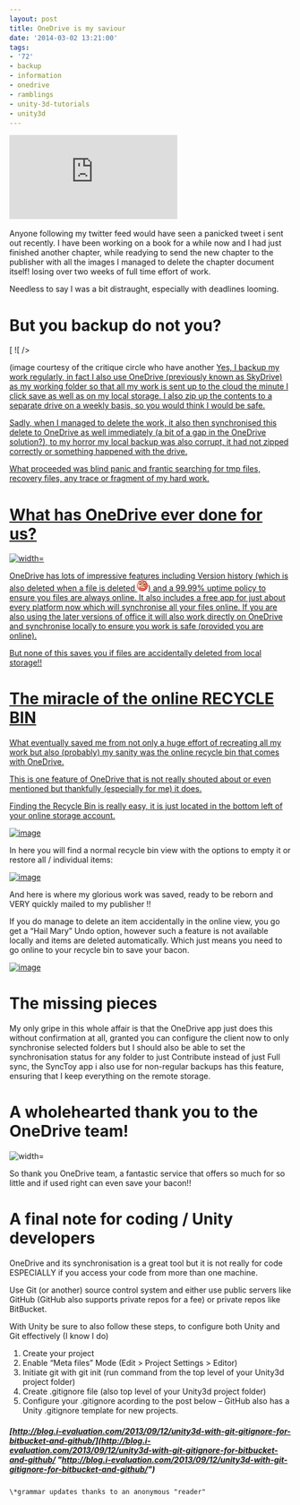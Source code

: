 ```yaml
---
layout: post
title: OneDrive is my saviour
date: '2014-03-02 13:21:00'
tags:
- '72'
- backup
- information
- onedrive
- ramblings
- unity-3d-tutorials
- unity3d
---
```


![width=](http://www.avforums.com/image.php?imageparameters=editorial/products/32a33b60732140cdc54f039ab4bdc42c_6782.jpg%7C500%7C1%7C0)

Anyone following my twitter feed would have seen a panicked tweet i sent out recently.  I have been working on a book for a while now and I had just finished another chapter, while readying to send the new chapter to the publisher with all the images I managed to delete the chapter document itself! losing over two weeks of full time effort of work.

Needless to say I was a bit distraught, especially with deadlines looming.

# But you backup do not you?

[ ![ /></a></p>
<p>(image courtesy of the critique circle who have another <a href=](http://critiquecircle.com/images/upload/backup.jpg)fantastic post](http://www.critiquecircle.com/blog.asp?blogID=21) on backing up your writing)

Yes, I backup my work regularly, in fact I also use OneDrive (previously known as SkyDrive) as my working folder so that all my work is sent up to the cloud the minute I click save as well as on my local storage.  I also zip up the contents to a separate drive on a weekly basis, so you would think I would be safe.

Sadly, when I managed to delete the work, it also then synchronised this delete to OneDrive as well immediately (a bit of a gap in the OneDrive solution?), to my horror my local backup was also corrupt, it had not zipped correctly or something happened with the drive.

What proceeded was blind panic and frantic searching for tmp files, recovery files, any trace or fragment of my hard work.

# What has OneDrive ever done for us?

![width=](http://betanews.com/wp-content/uploads/2014/01/Onedrive.jpg)

OneDrive has lots of impressive features including Version history (which is also deleted when a file is deleted ![Steaming mad](/Images/wordpress/2014/03/wlEmoticon-steamingmad.png)) and a 99.99% uptime policy to ensure you files are always online.  It also includes a free app for just about every platform now which will synchronise all your files online.  If you are also using the later versions of office it will also work directly on OneDrive and synchronise locally to ensure you work is safe (provided you are online).

But none of this saves you if files are accidentally deleted from local storage!!

# The miracle of the online RECYCLE BIN

What eventually saved me from not only a huge effort of recreating all my work but also (probably) my sanity was the online recycle bin that comes with OneDrive.

This is one feature of OneDrive that is not really shouted about or even mentioned but thankfully (especially for me) it does.

Finding the Recycle Bin is really easy, it is just located in the bottom left of your online storage account.

[![image](/Images/wordpress/2014/03/image_thumb.png "image")](/Images/wordpress/2014/03/image.png)

In here you will find a normal recycle bin view with the options to empty it or restore all / individual items:

[![image](/Images/wordpress/2014/03/image_thumb1.png "image")](/Images/wordpress/2014/03/image1.png)

And here is where my glorious work was saved, ready to be reborn and VERY quickly mailed to my publisher !!

If you do manage to delete an item accidentally in the online view, you go get a “Hail Mary” Undo option, however such a feature is not available locally and items are deleted automatically.  Which just means you need to go online to your recycle bin to save your bacon.

[![image](/Images/wordpress/2014/03/image_thumb2.png "image")](/Images/wordpress/2014/03/image2.png)

# The missing pieces

My only gripe in this whole affair is that the OneDrive app just does this without confirmation at all, granted you can configure the client now to only synchronise selected folders but I should also be able to set the synchronisation status for any folder to just Contribute instead of just Full sync, the SyncToy app i also use for non-regular backups has this feature, ensuring that I keep everything on the remote storage.

# A wholehearted thank you to the OneDrive team!

![width=](http://www.lifecare-edinburgh.org.uk/wp-content/uploads/2013/09/4759535950_3da0ea181e_o.png)

So thank you OneDrive team, a fantastic service that offers so much for so little and if used right can even save your bacon!!

# A final note for coding / Unity developers

OneDrive and its synchronisation is a great tool but it is not really for code ESPECIALLY if you access your code from more than one machine.

Use Git (or another) source control system and either use public servers like GitHub (GitHub also supports private repos for a fee) or private repos like BitBucket.

With Unity be sure to also follow these steps, to configure both Unity and Git effectively (I know I do)

1. Create your project
2. Enable “Meta files” Mode (Edit \> Project Settings \> Editor)
3. Initiate git with  git init (run command from the top level of your Unity3d project folder)
4. Create .gitignore file (also top level of your Unity3d project folder)
5. Configure your .gitignore acording to the post below – GitHub also has a Unity .gitignore template for new projects.

##### [http://blog.i-evaluation.com/2013/09/12/unity3d-with-git-gitignore-for-bitbucket-and-github/](http://blog.i-evaluation.com/2013/09/12/unity3d-with-git-gitignore-for-bitbucket-and-github/ "http://blog.i-evaluation.com/2013/09/12/unity3d-with-git-gitignore-for-bitbucket-and-github/")

    \*grammar updates thanks to an anonymous "reader"

